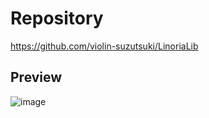 # Repository
https://github.com/violin-suzutsuki/LinoriaLib
## Preview
![image](https://github.com/user-attachments/assets/db5b20b9-5f00-4941-87dd-6e622f6805b4)
